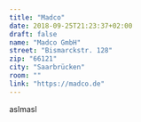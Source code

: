 ```yaml
---
title: "Madco"
date: 2018-09-25T21:23:37+02:00
draft: false
name: "Madco GmbH"
street: "Bismarckstr. 128"
zip: "66121"
city: "Saarbrücken"
room: ""
link: "https://madco.de"
---
```


aslmasl
